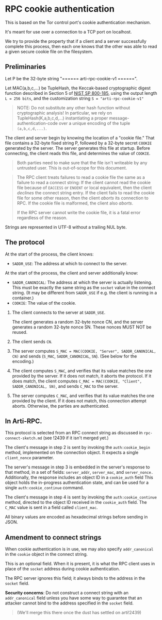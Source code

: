 # RPC cookie authentication

This is based on the Tor control port's cookie authentication mechanism.

It's meant for use over a connection to a TCP port on localhost.

We try to provide the property that if a client and a server successfully
complete this process, then each one knows that the other was able to read
a given secure cookie file on the filesystem.


## Preliminaries

Let P be the 32-byte string
"====== arti-rpc-cookie-v1 ======".

Let MAC(a,b,c,...) be TupleHash,
the Keccak-based cryptographic digest function
described in Section 5 of [NIST SP 800-185],
using the output length `L = 256 bits`,
and the customization string `S = "arti-rpc-cookie-v1"`

> NOTE: Do not substitute any other hash function without cryptographic
> analysis!  In particular, we rely on TupleHash(K,a,b,c,d,...)
> instantiating a proper message-authentication-code over a unique
> encoding of the tuple `(a,b,c,d,...)`.

The client and server begin by knowing the location of a "cookie file."
That file contains a 32-byte fixed string P, followed by a 32-byte secret
`COOKIE` generated by the server. The server generates this file at startup.
Before connecting, the client reads this file,
and determines the value of `COOKIE`.

> Both parties need to make sure that the file isn't writeable by any
> untrusted user.  This is out-of-scope for this document.

> The RPC client treats failures to read a cookie file
> the same as a failure to read a connect string:
> If the client cannot read the cookie file because of `EACCESS` or `ENOENT`
> or local equivalent,
> then the client *declines* the connect string entry.
> If the client fails to read the cookie file for some other reason,
> then the client *aborts* its connection to RPC.
> If the cookie file is malformed, the client also *aborts*.
>
> If the RPC server cannot write the cookie file,
> it is a fatal error regardless of the reason.


Strings are represented in UTF-8 without a trailing NUL byte.

[NIST SP 800-185]: https://nvlpubs.nist.gov/nistpubs/SpecialPublications/NIST.SP.800-185.pdf

## The protocol

At the start of the process, the client knows:
  - `SADDR_USE`: The address at which to connect to the server.

At the start of the process, the client and server additionally know:
  - `SADDR_CANONICAL`: The address at which the server is actually listening.
    This must be exactly the same string as the `socket` value
    in the connect string.
    (It may be different from `SADDR_USE`
    if e.g. the client is running in a container.)
  - `COOKIE`: The value of the cookie.

1. The client connects to the server at `SADDR_USE`.

   The client generates a random 32-byte nonce CN,
   and the server generates a random 32-byte nonce SN.
   These nonces MUST NOT be reused.

2. The client sends `CN`.

3. The server computes
   `S_MAC = MAC(COOKIE, "Server", SADDR_CANONICAL, CN)`
   and sends (`S_MAC`, `SADDR_CANONICAL`, `SN`).
   (See below for the encoding.)

4. The client computes `S_MAC`, and verifies that its value matches the one
   provided by the server.  If it does not match, it aborts the protocol.
   If it does match, the client computes
   `C_MAC = MAC(COOKIE, "Client", SADDR_CANONICAL, SN)`,
   and sends `C_MAC` to the server.

5. The server computes `C_MAC`, and verifies that its value matches the one
   provided by the client.  If it does not match, this connection attempt aborts.
   Otherwise, the parties are authenticated.

## In Arti-RPC.

This protocol is selected from an RPC connect string as discussed
in `rpc-connect-sketch.md` (see !2439 if it isn't merged yet.)

The client's message in step 2 is sent by invoking the `auth:cookie_begin` method,
implemented on the connection object.
It expects a single `client_nonce` parameter.

The server's message in step 3 is embedded in the server's response to that
method, in a set of fields: `server_addr`, `server_mac`, and `server_nonce.`
Additionally, the response includes an object ID in a `cookie_auth` field
This object holds the in-progress authentication state, and can be used
for a single `auth:cookie_continue` command.

The client's message in step 4 is sent by invoking the
`auth:cookie_continue` method,
directed to the object ID received in the `cookie_auth` field.
The `C_MAC` value is sent in a field called `client_mac`.

All binary values are encoded as hexadecimal strings before sending in JSON.

## Amendment to connect strings

When cookie authentication is in use, we may also specify `addr_canonical`
in the `cookie` object in the connect string.

This is an optional field.
When it is present, it is what the RPC client uses
in place of the `socket` address
during cookie authentication.

The RPC server ignores this field; it always binds to the address
in the `socket` field.

**Security concerns**: Do not construct a connect string with an
`addr_canonical` field unless you have some way to guarantee
that an attacker cannot bind to the address specified in the `socket`
field.

> (We'll merge this there once the dust has settled on arti!2439)
